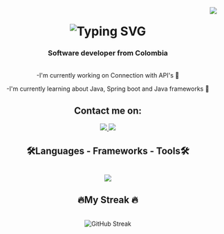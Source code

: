<img align ="right" src = "https://visitor-badge.laobi.icu/badge?page_id=xtraix20.xtraix20"/> 

<h1 align ="center">
  <img src="https://readme-typing-svg.demolab.com?font=Fira+Code&pause=1000&center=true&width=435&lines=Hello+World!+;I+am+Felipe+Guerrero+or...;Xtraix20" alt="Typing SVG" />
</h1>

<h3 align="center"> Software developer from Colombia </h3>

<br/>

<div align="center">
  -I'm currently working on Connection with API's 🐤

  
  -I'm currently learning about Java, Spring boot and Java frameworks 🐣
</div>

<div align="center">
  <h2> Contact me on: </h2>
  <a href="mailto: guerrerovanegasf@icloud.com">
  <img src="https://img.shields.io/badge/Gmail-D14836?style=for-the-badge&logo=gmail&logoColor=white" target= "_blank"/>
  <a/>
  <a href="https://www.linkedin.com/in/felipe-guerrero-vanegas-profile/" >
    <img src="https://img.shields.io/badge/LinkedIn-0077B5?style=for-the-badge&logo=linkedin&logoColor=white">
  </a>
  

<h2 align="center" > 🛠️Languages - Frameworks - Tools🛠️ </h2>
<br/> 
<div align ="center">
  <a href= "https://skillicons.dev">
    <img src= "https://skillicons.dev/icons?i=js,html,css,react,java,python,git,mysql,vscode,github,figma,idea,vite)](https://skillicons.dev)" /> <br>
  </a>
</div>
<div align ="center" >
  <h2> 🔥My Streak 🔥</h2>
  <br> 
  <img src="https://streak-stats.demolab.com?user=xtraix20&theme=dark" alt="GitHub Streak" />
</div>
